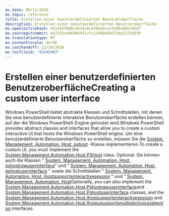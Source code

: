 ```yaml
---
ms.date: 09/13/2016
ms.topic: reference
title: Erstellen einer benutzerdefinierten Benutzeroberfläche
description: Erstellen einer benutzerdefinierten Benutzeroberfläche
ms.openlocfilehash: 411165f868cd524c0cef0ba9cce3188c60a7dbdf
ms.sourcegitcommit: ba7315a496986451cfc1296b659d73ea2373d3f0
ms.translationtype: MT
ms.contentlocale: de-DE
ms.lasthandoff: 12/10/2020
ms.locfileid: "92645403"
---
```

# <a name="creating-a-custom-user-interface"></a><span data-ttu-id="2349c-103">Erstellen einer benutzerdefinierten Benutzeroberfläche</span><span class="sxs-lookup"><span data-stu-id="2349c-103">Creating a custom user interface</span></span>

<span data-ttu-id="2349c-104">Windows PowerShell bietet abstrakte Klassen und Schnittstellen, mit denen Sie eine benutzerdefinierte interaktive Benutzeroberfläche erstellen können, auf der die Windows PowerShell-Engine gehostet wird.</span><span class="sxs-lookup"><span data-stu-id="2349c-104">Windows PowerShell provides abstract classes and interfaces that allow you to create a custom interactive UI that hosts the Windows PowerShell engine.</span></span> <span data-ttu-id="2349c-105">Um eine benutzerdefinierte Benutzeroberfläche zu erstellen, müssen Sie die [System. Management. Automation. Host. pshost](/dotnet/api/System.Management.Automation.Host.PSHost) -Klasse implementieren.</span><span class="sxs-lookup"><span data-stu-id="2349c-105">To create a custom UI, you must implement the [System.Management.Automation.Host.PSHost](/dotnet/api/System.Management.Automation.Host.PSHost) class.</span></span> <span data-ttu-id="2349c-106">Optional: Sie können auch die Klassen " [System. Management. Automation. Host. pshostrawuserinterface](/dotnet/api/System.Management.Automation.Host.PSHostRawUserInterface)" und " [System. Management. Automation. Host. pshostuserinterface](/dotnet/api/System.Management.Automation.Host.PSHostUserInterface) " sowie die Schnittstellen " [System. Management. Automation. Host. ihostsupportsinteractivesession](/dotnet/api/System.Management.Automation.Host.IHostSupportsInteractiveSession) " und " [System. Management. Automation. Host](/dotnet/api/System.Management.Automation.Host.IHostUISupportsMultipleChoiceSelection)</span><span class="sxs-lookup"><span data-stu-id="2349c-106">Optionally, you can also implement the [System.Management.Automation.Host.Pshostrawuserinterface](/dotnet/api/System.Management.Automation.Host.PSHostRawUserInterface)and [System.Management.Automation.Host.Pshostuserinterface](/dotnet/api/System.Management.Automation.Host.PSHostUserInterface) classes, and the [System.Management.Automation.Host.Ihostsupportsinteractivesession](/dotnet/api/System.Management.Automation.Host.IHostSupportsInteractiveSession) and [System.Management.Automation.Host.Ihostuisupportsmultiplechoiceselection](/dotnet/api/System.Management.Automation.Host.IHostUISupportsMultipleChoiceSelection) interfaces.</span></span>
